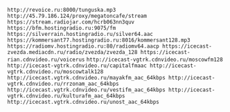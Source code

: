`
http://revoice.ru:8000/tunguska.mp3
http://45.79.186.124/proxy/megatoncafe/stream
https://stream.radiojar.com/hcrb063nn3quv
`
`
https://bfm.hostingradio.ru:9075/fm
https://silverrain.hostingradio.ru/silver64.aac
https://kommersant77.hostingradio.ru:8016/kommersant128.mp3
`
`
https://radiomv.hostingradio.ru:80/radiomv64.aacp
https://icecast-zvezda.mediacdn.ru/radio/zvezda/zvezda_128
https://icecast-rian.cdnvideo.ru/voicerus
`
`
http://icecast-vgtrk.cdnvideo.ru/moscowfm128
http://icecast-vgtrk.cdnvideo.ru/capitalfmaac
http://icecast-vgtrk.cdnvideo.ru/moscowtalk128
`
`
http://icecast.vgtrk.cdnvideo.ru/mayakfm_aac_64kbps
http://icecast-vgtrk.cdnvideo.ru/rrzonam_aac_64kbps
http://icecast.vgtrk.cdnvideo.ru/vestifm_aac_64kbps
http://icecast-vgtrk.cdnvideo.ru/kulturafm_aac_64kbps
http://icecast.vgtrk.cdnvideo.ru/unost_aac_64kbps
`